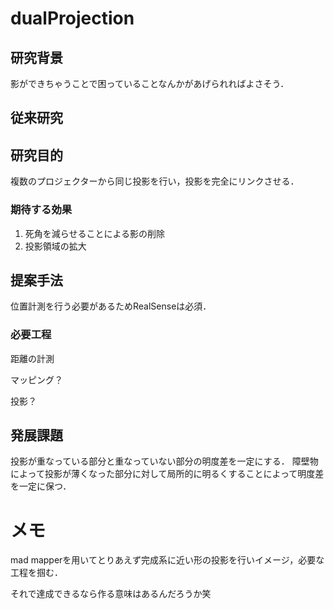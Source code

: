 # dualProjection
## 研究背景
影ができちゃうことで困っていることなんかがあげられればよさそう．
## 従来研究

## 研究目的
複数のプロジェクターから同じ投影を行い，投影を完全にリンクさせる．
### 期待する効果
1. 死角を減らせることによる影の削除
1. 投影領域の拡大

## 提案手法
位置計測を行う必要があるためRealSenseは必須．
### 必要工程
距離の計測

マッピング？

投影？
## 発展課題
投影が重なっている部分と重なっていない部分の明度差を一定にする．
障壁物によって投影が薄くなった部分に対して局所的に明るくすることによって明度差を一定に保つ．

# メモ
mad mapperを用いてとりあえず完成系に近い形の投影を行いイメージ，必要な工程を掴む．

それで達成できるなら作る意味はあるんだろうか笑